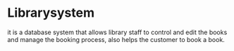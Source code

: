 # Librarysystem
it is a database system that allows library staff to control and edit the books and manage the booking process, also helps the customer to book a book.
